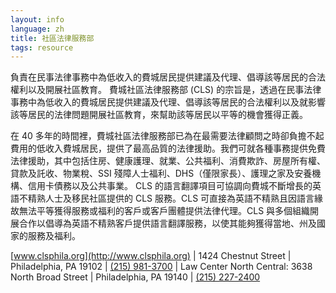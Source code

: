 ```yaml
---
layout: info
language: zh
title: 社區法律服務部
tags: resource
---
```

負責在民事法律事務中為低收入的費城居民提供建議及代理、倡導該等居民的合法權利以及開展社區教育。
費城社區法律服務部 (CLS) 的宗旨是，透過在民事法律事務中為低收入的費城居民提供建議及代理、倡導該等居民的合法權利以及就影響該等居民的法律問題開展社區教育，來幫助該等居民以平等的機會獲得正義。

在 40 多年的時間裡，費城社區法律服務部已為在最需要法律顧問之時卻負擔不起費用的低收入費城居民，提供了最高品質的法律援助。我們可就各種事務提供免費法律援助，其中包括住房、健康護理、就業、公共福利、消費欺詐、房屋所有權、貸款及託收、物業稅、SSI 殘障人士福利、DHS（僅限家長）、護理之家及安養機構、信用卡債務以及公共事業。
CLS 的語言翻譯項目可協調向費城不斷增長的英語不精熟人士及移民社區提供的 CLS 服務。CLS 可直接為英語不精熟且因語言緣故無法平等獲得服務或福利的客戶或客戶團體提供法律代理。CLS 與多個組織開展合作以倡導為英語不精熟客戶提供語言翻譯服務，以使其能夠獲得當地、州及國家的服務及福利。

[www.clsphila.org](http://www.clsphila.org) | 1424 Chestnut Street | Philadelphia, PA 19102 | [(215) 981-3700](tel:+12159813700) | Law Center North Central: 3638 North Broad Street | Philadelphia, PA 19140 | [(215) 227-2400](tel:+12152272400)